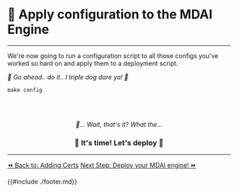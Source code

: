 # 🔧 Apply configuration to the MDAI Engine
____

We're now going to run a configuration script to all those configs you've worked so hard on and apply them to a deployment script.

*🐾 Go ahead.. do it.. I triple dog dare ya! 🐾*

```shell
make config
```


<br /><br />
<div>
  <center>
  <em>
    🧐... Wait, that's it? What the...
  </em>
  <p>
    <h3>🚀 It's time! Let's deploy 🚀</h3>
  </p>
  </center>
</div>


----
<span class="left"><a href="./adding-certs.md">⏪ Back to: Adding Certs</a></span>
<span class="right"><a href="./deploy.md">Next Step: Deploy your MDAI engine! ⏩</a></span>


{{#include ./footer.md}}